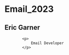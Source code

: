 # Email_2023
   <h2 class="name">Eric Garner</h2>

            <p>
                Email Developer
            </p>
